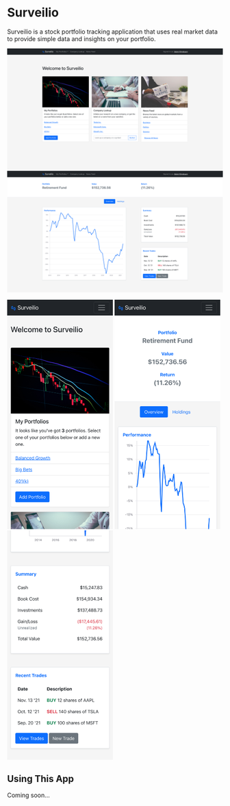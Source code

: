 # Surveilio

Surveilio is a stock portfolio tracking application that uses real market data to provide simple data and insights on your portfolio.

<img src="desktop-preview-1.png" alt="Surevilio Home" width="750"/>
<img src="desktop-preview-2.png" alt="Surevilio Portfolio" width="750"/>

<img src="mobile-preview-1.png" alt="Surevilio Home" width="247"/> <img src="mobile-preview-2.png" alt="Surevilio Portfolio" width="247"/> <img src="mobile-preview-3.png" alt="Surevilio Portfolio" width="247"/>

## Using This App

Coming soon...
